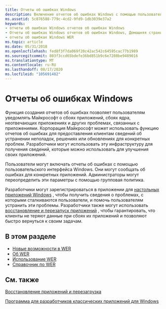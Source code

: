 ```yaml
---
title: Отчеты об ошибках Windows
description: Включение отчетов об ошибках Windows с помощью пользовательского интерфейса Windows. Для отчета о производительности Зарегистрируйтесь в службе отчетов об ошибках приложений Майкрософт с помощью веб-служб Windows Quality.
ms.assetid: 5c076588-779c-4cd2-9fd9-1db3039e37a2
keywords:
- отчеты об ошибках Windows отчетов об ошибках Windows
- Отчеты об ошибках Windows отчетов об ошибках Windows, Домашняя страница
- отчеты об ошибках Windows WER
ms.topic: article
ms.date: 05/31/2018
ms.openlocfilehash: fed8f3f7da069f20c42ac542c64595cac77b1989
ms.sourcegitcommit: 803f3ccd65bdefe36bd851b9c6e7280be9489016
ms.translationtype: MT
ms.contentlocale: ru-RU
ms.lasthandoff: 08/17/2020
ms.locfileid: "105691482"
---
```

# <a name="windows-error-reporting"></a>Отчеты об ошибках Windows

Функция создания отчетов об ошибках позволяет пользователям уведомлять Майкрософт о сбоях приложений, сбоях ядра, неотвечающих приложениях и других проблемах, связанных с приложениями. Корпорация Майкрософт может использовать функцию отчетов об ошибках для предоставления клиентам сведений об устранении неполадок, решениях или обновлениях для конкретных проблем. Разработчики могут использовать эту инфраструктуру для получения сведений, которые можно использовать для улучшения своих приложений.

Пользователи могут включать отчеты об ошибках с помощью пользовательского интерфейса Windows. Они могут сообщать об ошибках для конкретных приложений. Администраторы могут переопределить эти параметры с помощью групповая политика.

Разработчики могут зарегистрироваться в приложении для [настольных приложений Windows](../appxpkg/windows-desktop-application-program.md) , чтобы получить сведения о проблемах, с которыми сталкиваются пользователи, и помочь пользователям устранить эти проблемы. Разработчики также могут использовать [восстановление и перезапуск приложений](/windows/desktop/Recovery/application-recovery-and-restart-portal) , чтобы гарантировать, что клиенты не теряют данные при сбоях их приложений и позволяют быстро вернуться к своим задачам.

## <a name="in-this-section"></a>В этом разделе

-   [Новые возможности в WER](what-s-new-in-wer.md)
-   [Об WER](about-wer.md)
-   [Использование WER](using-wer.md)
-   [Справочник по WER](wer-reference.md)

## <a name="related-topics"></a>См. также

<dl> <dt>

[Восстановление приложений и перезагрузка](/windows/desktop/Recovery/application-recovery-and-restart-portal)
</dt> <dt>

[Программа для разработчиков классических приложений для Windows](../appxpkg/windows-desktop-application-program.md)
</dt> </dl>

 

 